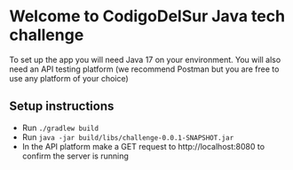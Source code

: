 # Welcome to CodigoDelSur Java tech challenge

To set up the app you will need Java 17 on your environment. You will also need an API testing platform (we recommend Postman but you are free to use any platform of your choice)

## Setup instructions
- Run `./gradlew build`
- Run `java -jar build/libs/challenge-0.0.1-SNAPSHOT.jar`
- In the API platform make a GET request to http://localhost:8080 to confirm the server is running
